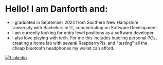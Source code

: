 # Hello! I am Danforth and:
 - I graduated in September 2024 from Southern New Hampshire University with Bachelors in IT, concentrating on Software Development.
 - I am currently looking for entry level positions as a software developer.
 - I also love playing with tech. For me this includes buidling personal PCs, creating a home lab with several RaspberryPis, and "testing" all the cheap bluetooth headphones my wallet can afford.

 [![Linkedin](https://img.shields.io/badge/LinkedIn-blue?style=for-the-badge&logo=linkedin&labelColor=blue&link=https://www.linkedin.com/in/danforth-morrigan/)](https://www.linkedin.com/in/danforth-morrigan/)
